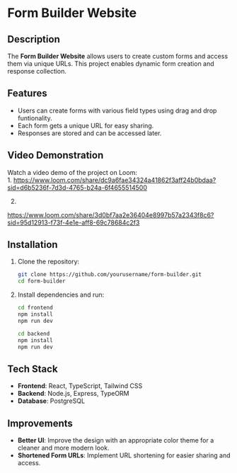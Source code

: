 # Form Builder Website

## Description

The **Form Builder Website** allows users to create custom forms and access them via unique URLs. This project enables dynamic form creation and response collection.

## Features

- Users can create forms with various field types using drag and drop funtionality.
- Each form gets a unique URL for easy sharing.
- Responses are stored and can be accessed later.

## Video Demonstration

Watch a video demo of the project on Loom:  
1.
https://www.loom.com/share/dc9a6fae34324a41862f3aff24b0bdaa?sid=d6b5236f-7d3d-4765-b24a-6f4655514500 

2.
https://www.loom.com/share/3d0bf7aa2e36404e8997b57a2343f8c6?sid=95d12913-f73f-4e1e-aff8-69c78684c2f3 

## Installation

1. Clone the repository:

   ```sh
   git clone https://github.com/yourusername/form-builder.git
   cd form-builder
   ```

2. Install dependencies and run:

   ```sh
   cd frontend
   npm install
   npm run dev
   ```
   ```sh
   cd backend
   npm install
   npm run dev
   ```

## Tech Stack

- **Frontend**: React, TypeScript, Tailwind CSS
- **Backend**: Node.js, Express, TypeORM
- **Database**: PostgreSQL

## Improvements

- **Better UI**: Improve the design with an appropriate color theme for a cleaner and more modern look.
- **Shortened Form URLs**: Implement URL shortening for easier sharing and access.

